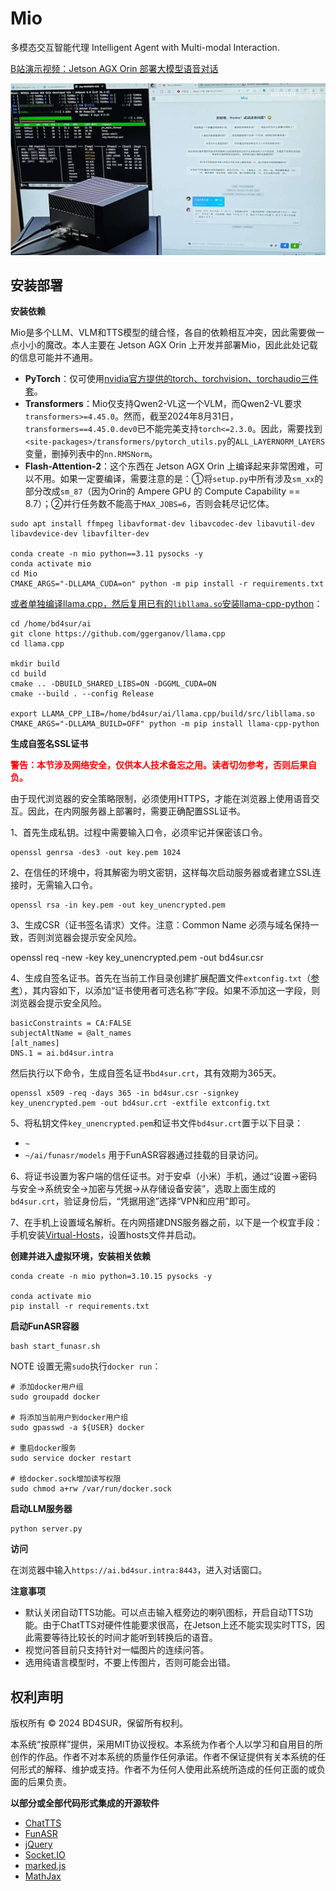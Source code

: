 # Mio

多模态交互智能代理 Intelligent Agent with Multi-modal Interaction.

[B站演示视频：Jetson AGX Orin 部署大模型语音对话](https://www.bilibili.com/video/BV1LiYJedETE)

![ ](./res/mio-on-jetson.jpg)

## 安装部署

**安装依赖**

Mio是多个LLM、VLM和TTS模型的缝合怪，各自的依赖相互冲突，因此需要做一点小小的魔改。本人主要在 Jetson AGX Orin 上开发并部署Mio，因此此处记载的信息可能并不通用。

- **PyTorch**：仅可使用[nvidia官方提供的torch、torchvision、torchaudio三件套](https://forums.developer.nvidia.com/t/pytorch-for-jetson/72048)。
- **Transformers**：Mio仅支持Qwen2-VL这一个VLM，而Qwen2-VL要求`transformers>=4.45.0`。然而，截至2024年8月31日，`transformers==4.45.0.dev0`已不能完美支持`torch<=2.3.0`。因此，需要找到`<site-packages>/transformers/pytorch_utils.py`的`ALL_LAYERNORM_LAYERS`变量，删掉列表中的`nn.RMSNorm`。
- **Flash-Attention-2**：这个东西在 Jetson AGX Orin 上编译起来非常困难，可以不用。如果一定要编译，需要注意的是：①将`setup.py`中所有涉及`sm_xx`的部分改成`sm_87`（因为Orin的 Ampere GPU 的 Compute Capability == 8.7）；②并行任务数不能高于`MAX_JOBS=6`，否则会耗尽记忆体。

```
sudo apt install ffmpeg libavformat-dev libavcodec-dev libavutil-dev libavdevice-dev libavfilter-dev

conda create -n mio python==3.11 pysocks -y
conda activate mio
cd Mio
CMAKE_ARGS="-DLLAMA_CUDA=on" python -m pip install -r requirements.txt
```

[或者单独编译llama.cpp，然后复用已有的`libllama.so`安装llama-cpp-python](https://github.com/abetlen/llama-cpp-python/issues/1070)：

```
cd /home/bd4sur/ai
git clone https://github.com/ggerganov/llama.cpp
cd llama.cpp

mkdir build
cd build
cmake .. -DBUILD_SHARED_LIBS=ON -DGGML_CUDA=ON
cmake --build . --config Release

export LLAMA_CPP_LIB=/home/bd4sur/ai/llama.cpp/build/src/libllama.so
CMAKE_ARGS="-DLLAMA_BUILD=OFF" python -m pip install llama-cpp-python
```


**生成自签名SSL证书**

**<span style="color: red;">警告：本节涉及网络安全，仅供本人技术备忘之用。读者切勿参考，否则后果自负。</span>**

由于现代浏览器的安全策略限制，必须使用HTTPS，才能在浏览器上使用语音交互。因此，在内网服务器上部署时，需要正确配置SSL证书。

1、首先生成私钥。过程中需要输入口令，必须牢记并保密该口令。

```
openssl genrsa -des3 -out key.pem 1024
```

2、在信任的环境中，将其解密为明文密钥，这样每次启动服务器或者建立SSL连接时，无需输入口令。

```
openssl rsa -in key.pem -out key_unencrypted.pem
```

3、生成CSR（证书签名请求）文件。注意：Common Name 必须与域名保持一致，否则浏览器会提示安全风险。

openssl req -new -key key_unencrypted.pem -out bd4sur.csr

4、生成自签名证书。首先在当前工作目录创建扩展配置文件`extconfig.txt`（[参考](https://www.openssl.org/docs/man3.0/man5/x509v3_config.html)），其内容如下，以添加“证书使用者可选名称”字段。如果不添加这一字段，则浏览器会提示安全风险。

```
basicConstraints = CA:FALSE
subjectAltName = @alt_names
[alt_names]
DNS.1 = ai.bd4sur.intra
```

然后执行以下命令，生成自签名证书`bd4sur.crt`，其有效期为365天。

```
openssl x509 -req -days 365 -in bd4sur.csr -signkey key_unencrypted.pem -out bd4sur.crt -extfile extconfig.txt
```

5、将私钥文件`key_unencrypted.pem`和证书文件`bd4sur.crt`置于以下目录：

- `~`
- `~/ai/funasr/models` 用于FunASR容器通过挂载的目录访问。

6、将证书设置为客户端的信任证书。对于安卓（小米）手机，通过“设置→密码与安全→系统安全→加密与凭据→从存储设备安装”，选取上面生成的`bd4sur.crt`，验证身份后，“凭据用途”选择“VPN和应用”即可。

7、在手机上设置域名解析。在内网搭建DNS服务器之前，以下是一个权宜手段：手机安装[Virtual-Hosts](https://github.com/x-falcon/Virtual-Hosts)，设置hosts文件并启动。

**创建并进入虚拟环境，安装相关依赖**

```
conda create -n mio python=3.10.15 pysocks -y

conda activate mio
pip install -r requirements.txt
```

**启动FunASR容器**

```
bash start_funasr.sh
```

NOTE 设置无需`sudo`执行`docker run`：

```
# 添加docker用户组
sudo groupadd docker

# 将添加当前用户到docker用户组
sudo gpasswd -a ${USER} docker

# 重启docker服务
sudo service docker restart

# 给docker.sock增加读写权限
sudo chmod a+rw /var/run/docker.sock
```

**启动LLM服务器**

```
python server.py
```

**访问**

在浏览器中输入`https://ai.bd4sur.intra:8443`，进入对话窗口。

**注意事项**

- 默认关闭自动TTS功能。可以点击输入框旁边的喇叭图标，开启自动TTS功能。由于ChatTTS对硬件性能要求很高，在Jetson上还不能实现实时TTS，因此需要等待比较长的时间才能听到转换后的语音。
- 视觉问答目前只支持针对一幅图片的连续问答。
- 选用纯语言模型时，不要上传图片，否则可能会出错。

## 权利声明

版权所有 © 2024 BD4SUR，保留所有权利。

本系统“按原样”提供，采用MIT协议授权。本系统为作者个人以学习和自用目的所创作的作品。作者不对本系统的质量作任何承诺。作者不保证提供有关本系统的任何形式的解释、维护或支持。作者不为任何人使用此系统所造成的任何正面的或负面的后果负责。

**以部分或全部代码形式集成的开源软件**

- [ChatTTS](https://github.com/2noise/ChatTTS)
- [FunASR](https://github.com/alibaba-damo-academy/FunASR)
- [jQuery](https://jquery.org/license)
- [Socket.IO](https://github.com/socketio/socket.io)
- [marked.js](https://github.com/markedjs/marked)
- [MathJax](https://github.com/mathjax/MathJax)
